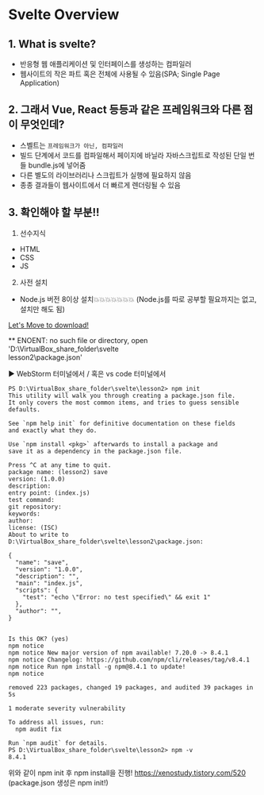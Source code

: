 ﻿# Svelte Overview

## 1. What is svelte?

- 반응형 웹 애플리케이션 및 인터페이스를 생성하는 컴파일러
- 웹사이트의 작은 파트 혹은 전체에 사용될 수 있음(SPA; Single Page Application)

## 2. 그래서 Vue, React 등등과 같은 프레임워크와 다른 점이 무엇인데?

- 스벨트는 `프레임워크가 아닌, 컴파일러`
- 빌드 단계에서 코드를 컴파일해서 페이지에 바닐라 자바스크립트로 작성된 단일 번들 bundle.js에 넣어줌
- 다른 별도의 라이브러리나 스크립트가 실행에 필요하지 않음
- 종종 결과들이 웹사이트에서 더 빠르게 렌더링될 수 있음

## 3. 확인해야 할 부분!!

1. 선수지식
- HTML
- CSS
- JS
2. 사전 설치
- Node.js 버전 8이상 설치💥💥💥💥💥💥💥
(Node.js를 따로 공부할 필요까지는 없고, 설치만 해도 됨)

[Let's Move to download!](https://nodejs.org/en/download/)

** ENOENT: no such file or directory, open 'D:\VirtualBox_share_folder\svelte\
lesson2\package.json'

▶ WebStorm 터미널에서 / 혹은 vs code 터미널에서

```
PS D:\VirtualBox_share_folder\svelte\lesson2> npm init
This utility will walk you through creating a package.json file.
It only covers the most common items, and tries to guess sensible defaults.

See `npm help init` for definitive documentation on these fields
and exactly what they do.

Use `npm install <pkg>` afterwards to install a package and
save it as a dependency in the package.json file.

Press ^C at any time to quit.
package name: (lesson2) save
version: (1.0.0)
description:
entry point: (index.js)
test command:
git repository:
keywords:
author:
license: (ISC)
About to write to D:\VirtualBox_share_folder\svelte\lesson2\package.json:

{
  "name": "save",
  "version": "1.0.0",
  "description": "",
  "main": "index.js",
  "scripts": {
    "test": "echo \"Error: no test specified\" && exit 1"
  },
  "author": "",
}


Is this OK? (yes)
npm notice
npm notice New major version of npm available! 7.20.0 -> 8.4.1
npm notice Changelog: https://github.com/npm/cli/releases/tag/v8.4.1
npm notice Run npm install -g npm@8.4.1 to update!
npm notice

removed 223 packages, changed 19 packages, and audited 39 packages in 5s

1 moderate severity vulnerability

To address all issues, run:
  npm audit fix

Run `npm audit` for details.
PS D:\VirtualBox_share_folder\svelte\lesson2> npm -v
8.4.1

```
위와 같이 npm init 후 npm install을 진행!
https://xenostudy.tistory.com/520 (package.json 생성은 npm init!)

 
